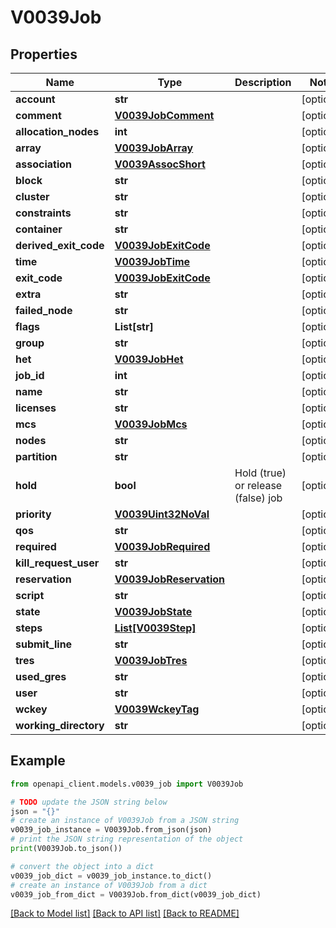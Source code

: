 # V0039Job


## Properties

Name | Type | Description | Notes
------------ | ------------- | ------------- | -------------
**account** | **str** |  | [optional] 
**comment** | [**V0039JobComment**](V0039JobComment.md) |  | [optional] 
**allocation_nodes** | **int** |  | [optional] 
**array** | [**V0039JobArray**](V0039JobArray.md) |  | [optional] 
**association** | [**V0039AssocShort**](V0039AssocShort.md) |  | [optional] 
**block** | **str** |  | [optional] 
**cluster** | **str** |  | [optional] 
**constraints** | **str** |  | [optional] 
**container** | **str** |  | [optional] 
**derived_exit_code** | [**V0039JobExitCode**](V0039JobExitCode.md) |  | [optional] 
**time** | [**V0039JobTime**](V0039JobTime.md) |  | [optional] 
**exit_code** | [**V0039JobExitCode**](V0039JobExitCode.md) |  | [optional] 
**extra** | **str** |  | [optional] 
**failed_node** | **str** |  | [optional] 
**flags** | **List[str]** |  | [optional] 
**group** | **str** |  | [optional] 
**het** | [**V0039JobHet**](V0039JobHet.md) |  | [optional] 
**job_id** | **int** |  | [optional] 
**name** | **str** |  | [optional] 
**licenses** | **str** |  | [optional] 
**mcs** | [**V0039JobMcs**](V0039JobMcs.md) |  | [optional] 
**nodes** | **str** |  | [optional] 
**partition** | **str** |  | [optional] 
**hold** | **bool** | Hold (true) or release (false) job | [optional] 
**priority** | [**V0039Uint32NoVal**](V0039Uint32NoVal.md) |  | [optional] 
**qos** | **str** |  | [optional] 
**required** | [**V0039JobRequired**](V0039JobRequired.md) |  | [optional] 
**kill_request_user** | **str** |  | [optional] 
**reservation** | [**V0039JobReservation**](V0039JobReservation.md) |  | [optional] 
**script** | **str** |  | [optional] 
**state** | [**V0039JobState**](V0039JobState.md) |  | [optional] 
**steps** | [**List[V0039Step]**](V0039Step.md) |  | [optional] 
**submit_line** | **str** |  | [optional] 
**tres** | [**V0039JobTres**](V0039JobTres.md) |  | [optional] 
**used_gres** | **str** |  | [optional] 
**user** | **str** |  | [optional] 
**wckey** | [**V0039WckeyTag**](V0039WckeyTag.md) |  | [optional] 
**working_directory** | **str** |  | [optional] 

## Example

```python
from openapi_client.models.v0039_job import V0039Job

# TODO update the JSON string below
json = "{}"
# create an instance of V0039Job from a JSON string
v0039_job_instance = V0039Job.from_json(json)
# print the JSON string representation of the object
print(V0039Job.to_json())

# convert the object into a dict
v0039_job_dict = v0039_job_instance.to_dict()
# create an instance of V0039Job from a dict
v0039_job_from_dict = V0039Job.from_dict(v0039_job_dict)
```
[[Back to Model list]](../README.md#documentation-for-models) [[Back to API list]](../README.md#documentation-for-api-endpoints) [[Back to README]](../README.md)


